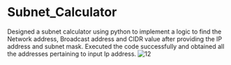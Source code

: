 # Subnet_Calculator

  Designed a subnet calculator using python to implement a logic to find the Network address, Broadcast address and CIDR value after providing the IP address and subnet mask. 
  Executed the code successfully and obtained all the addresses pertaining to input Ip address.
![12](https://user-images.githubusercontent.com/63805419/122216096-9f391a00-cec9-11eb-8b2c-1e0354f303df.png)
